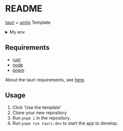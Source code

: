 # README

[tauri](https://tauri.app/v1/guides) + [umijs](https://umijs.org/docs/max/introduce) Template

<details>
<summary>My env</summary>

umijs create config:

```bash
$ pnpm dlx create-umi@latest
Ant Design Pro
pnpm
taobao
```

```bash
$ pnpm exec max v
umi@4.0.69
```

```bash
$ pnpm run tauri info:

[✔] Environment
    - OS: Mac OS 12.6.0 X64
    ✔ Xcode Command Line Tools: installed
    ✔ rustc: 1.71.0-nightly (39c6804b9 2023-04-19)
    ✔ Cargo: 1.71.0-nightly (d0a4cbcee 2023-04-16)
    ✔ rustup: 1.25.2 (fae52a197 2023-02-01)
    ✔ Rust toolchain: nightly-x86_64-apple-darwin (default)
    - node: 18.15.0
    - pnpm: 8.5.1
    - npm: 9.5.0

[-] Packages
    - tauri [RUST]: 1.3.0
    - tauri-build [RUST]: 1.3.0
    - wry [RUST]: 0.24.3
    - tao [RUST]: 0.16.2
    - @tauri-apps/api [NPM]: 1.3.0
    - @tauri-apps/cli [NPM]: 1.3.0 (outdated, latest: 1.3.1)

[-] App
    - build-type: bundle
    - CSP: unset
    - distDir: ../dist
    - devPath: <http://localhost:8000/>
    - framework: React
```

</details>

## Requirements

- [rust](https://doc.rust-lang.org/cargo/getting-started/installation.html)
- [node](https://nodejs.org/en)
- [pnpm](https://github.com/pnpm/pnpm)

About the tauri requirements, see [here](https://tauri.app/v1/guides/getting-started/prerequisites).

## Usage

1. Click 'Use the template'
1. Clone your new repository
1. Run `pnpm i` in the repository.
1. Run `pnpm run tauri:dev` to start the app to develop.
